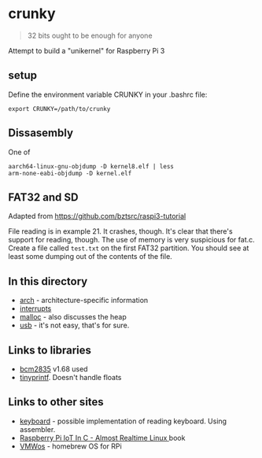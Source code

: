 # crunky

> 32 bits ought to be enough for anyone


Attempt to build a "unikernel" for Raspberry Pi 3

## setup

Define the environment variable CRUNKY in your .bashrc file:
```
export CRUNKY=/path/to/crunky
```


## Dissasembly

One of 
```
aarch64-linux-gnu-objdump -D kernel8.elf | less
arm-none-eabi-objdump -D kernel.elf 
```

## FAT32 and SD

Adapted from https://github.com/bztsrc/raspi3-tutorial

File reading is in example 21. It crashes, though. It's clear that there's support for reading, though.
The use of memory is very suspicious for fat.c. Create a file called `test.txt` on the first FAT32
partition. You should see at least some dumping out of the contents of the file.


## In this directory

* [arch](arch.md) - architecture-specific information
* [interrupts](interrupts.md)
* [malloc](malloc.md) - also discusses the heap
* [usb](usb) - it's not easy, that's for sure.

## Links to libraries

* [bcm2835](https://www.airspayce.com/mikem/bcm2835/) v1.68 used
* [tinyprintf](https://github.com/cjlano/tinyprintf.git). Doesn't handle floats

## Links to other sites

* [keyboard](https://www.cl.cam.ac.uk/projects/raspberrypi/tutorials/os/input01.html#keyboards) - possible implementation of reading keyboard. Using assembler.
* [Raspberry Pi IoT In C - Almost Realtime Linux ](https://www.iot-programmer.com/index.php/books/22-raspberry-pi-and-the-iot-in-c/chapters-raspberry-pi-and-the-iot-in-c/33-raspberry-pi-iot-in-c-almost-realtime-linux?showall=1) book
* [VMWos](http://www.deater.net/weave/vmwprod/vmwos/) - homebrew OS for RPi
